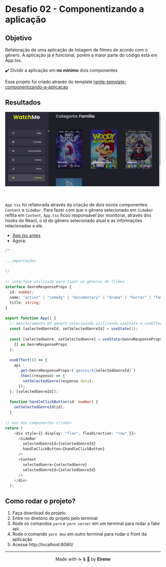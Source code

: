 # Desafio 02 - Componentizando a aplicação

## Objetivo

Refatoração de uma aplicação de listagem de filmes de acordo com o gênero. A aplicação já é funcional, porém a maior parte do código está em App.tsx.

:heavy_check_mark: Dividir a aplicação em **no mínimo** dois componentes

Esse projeto foi criado através do template [
ignite-template-componentizando-a-aplicacao
](https://github.com/rocketseat-education/ignite-template-componentizando-a-aplicacao)

## Resultados

<div align="center">
    <img src="public/resultado.gif" width="900"/>
</div>
<br><br>

`App.tsx` foi refatorada através da criação de dois novos componentes: `Content` e `SideBar`. Para fazer com que o gênero selecionado em `SideBar` reflita em `Content`, `App.tsx` ficou responsável por monitorar, através dos hooks do React, o id do gênero selecionado atual e as informações relacionadas a ele. 

* [App.tsx antes](https://github.com/rocketseat-education/ignite-template-componentizando-a-aplicacao/blob/main/src/App.tsx)
* Agora: 
``` typescript
/* 

...importações

*/

// interface utilizada para tipar os gêneros de filmes
interface GenreResponseProps {
  id: number;
  name: "action" | "comedy" | "documentary" | "drama" | "horror" | "family";
  title: string;
}

export function App() {
  // monitoramento do gênero selecionado utilizando useState e useEffect
  const [selectedGenreId, setSelectedGenreId] = useState(1);

  const [selectedGenre, setSelectedGenre] = useState<GenreResponseProps>(
    {} as GenreResponseProps
  );

  useEffect(() => {
    api
      .get<GenreResponseProps>(`genres/${selectedGenreId}`)
      .then((response) => {
        setSelectedGenre(response.data);
      });
  }, [selectedGenreId]);

  function handleClickButton(id: number) {
    setSelectedGenreId(id);
  }

// uso dos componentes criados
return (
    <div style={{ display: "flex", flexDirection: "row" }}>
      <SideBar
        selectedGenreId={selectedGenreId}
        handleClickButton={handleClickButton}
      />
      <Content
        selectedGenre={selectedGenre}
        selectedGenreId={selectedGenreId}
      />
    </div>
  );

```

## Como rodar o projeto?

1. Faça download do projeto
2. Entre no diretório do projeto pelo terminal
3. Rode os comandos `yarn` e `yarn server` em um terminal para rodar a fake api
3. Rode o comando `yarn dev` em outro terminal para rodar o front da aplicação
4. Acesse http://localhost:8080/ 

<hr>

<div align="center">
    Made with ☕ & &#128156; by <strong>Eirene</strong>
</div>








